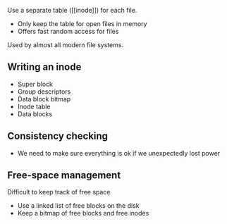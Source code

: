 Use a separate table ([[inode]]) for each file.

- Only keep the table for open files in memory
- Offers fast random access for files

Used by almost all modern file systems.

## Writing an inode
- Super block
- Group descriptors
- Data block bitmap
- Inode table
- Data blocks

## Consistency checking
- We need to make sure everything is ok if we unexpectedly lost power

## Free-space management
Difficult to keep track of free space
- Use a linked list of free blocks on the disk
- Keep a bitmap of free blocks and free inodes